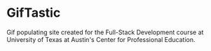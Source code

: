 # GifTastic

Gif populating site created for the Full-Stack Development course at University of Texas at Austin's Center for Professional Education.
